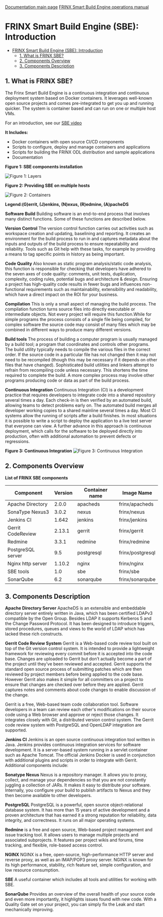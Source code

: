 [Documentation main page](https://frinxio.github.io/Frinx-docs/)
[FRINX Smart Build Engine operations manual](https://frinxio.github.io/Frinx-docs/FRINX_Smart_Build_Engine/operations_manual.html)
# FRINX Smart Build Engine (SBE): Introduction

<!-- TOC START min:1 max:3 link:true update:true -->
- [FRINX Smart Build Engine (SBE): Introduction](#frinx-smart-build-engine-sbe-introduction)
  - [1\. What is FRINX SBE?](#1-what-is-frinx-sbe)
  - [2\. Components Overview](#2-components-overview)
  - [3\. Components Description](#3-components-description)

<!-- TOC END -->

## 1\. What is FRINX SBE?

The Frinx Smart Build Engine is a continuous integration and continuous deployment system based on Docker containers. It leverages well-known open source projects and comes pre-integrated to get you up and running quicker. The system is container based and can run on one or multiple host VMs.

For an introduction, see our [SBE video][1]

**It Includes:**  
- Docker containers with open source CI/CD components  
- Scripts to configure, deploy and manage containers and applications  
- Scripts for building the FRINX ODL distribution and sample applications  
- Documentation

**Figure 1: SBE components installation**

![Figure 1: Layers][2]

**Figure 2: Providing SBE on multiple hosts**

![Figure 2: Containers][3]

**Legend:(G)errit, (J)enkins, (N)exus, (R)edmine, (A)pacheDS**

**Software Build** Building software is an end-to-end process that involves many distinct functions. Some of these functions are described below.

**Version Control** The version control function carries out activities such as workspace creation and updating, baselining and reporting. It creates an environment for the build process to run in and captures metadata about the inputs and outputs of the build process to ensure repeatability and reliability. Tools such as Git help with these tasks, for example by providing a means to tag specific points in history as being important.

**Code Quality** Also known as static program analysis/static code analysis, this function is responsible for checking that developers have adhered to the seven axes of code quality: comments, unit tests, duplication, complexity, coding rules, potential bugs and architecture & design. Ensuring a project has high-quality code results in fewer bugs and influences non-functional requirements such as maintainability, extensibility and readability, which have a direct impact on the ROI for your business.

**Compilation** This is only a small aspect of managing the build process. The compilation function turns source files into directly executable or intermediate objects. Not every project will require this function.While for simple programs the process consists of a single file being compiled, for complex software the source code may consist of many files which may be combined in different ways to produce many different versions.

**Build tools** The process of building a computer program is usually managed by a build tool; a program that coordinates and controls other programs. The build utility typically needs to compile the various files in the correct order. If the source code in a particular file has not changed then it may not need to be recompiled (though this may be necessary if it depends on other files that have changed). Sophisticated build utilities and linkers attempt to refrain from recompiling code unless necessary. This shortens the time required to complete the build. A more complex process may involve other programs producing code or data as part of the build process.

**Continuous Integration** Continuous Integration (CI) is a development practice that requires developers to integrate code into a shared repository several times a day. Each check-in is then verified by an automated build, allowing teams to detect problems early on. The automated build merges all developer working copies to a shared mainline several times a day. Most CI systems allow the running of scripts after a build finishes. In most situations it is possible to write a script to deploy the application to a live test server that everyone can view. A further advance in this approach is continuous deployment, which calls for the software to be deployed directly into production, often with additional automation to prevent defects or regressions.

**Figure 3: Continuous Integration** ![Figure 3: Continuous Integration][4]

## 2\. Components Overview

**List of FRINX SBE components**

| Component         | Version | Container name | Image Name       |
| ----------------- | ------- | -------------- | ---------------- |
| Apache Directory  | 2\.0.0  | apacheds       | frinx/apacheds   |
| SonaType Nexus3   | 3\.0.2  | nexus          | frinx/nexus      |
| Jenkins CI        | 1\.642  | jenkins        | frinx/jenkins    |
| Gerrit CodeReview | 2\.13.1 | gerrit         | frinx/gerrit     |
| Redmine           | 3\.3.1  | redmine        | frinx/redmine    |
| PostgreSQL server | 9\.5    | postgresql     | frinx/postgresql |
| Nginx http server | 1\.10.2 | nginx          | frinx/nginx      |
| SBE tools         | 1\.0    | sbe            | frinx/sbe        |
| SonarQube         | 6\.2    | sonarqube      | frinx/sonarqube  |

## 3\. Components Description

**Apache Directory Server** ApacheDS is an extensible and embeddable directory server entirely written in Java, which has been certified LDAPv3 compatible by the Open Group. Besides LDAP it supports Kerberos 5 and the Change Password Protocol. It has been designed to introduce triggers, stored procedures, queues and views to the world of LDAP which has lacked these rich constructs.

**Gerrit Code Review System** Gerrit is a Web-based code review tool built on top of the Git version control system. It is intended to provide a lightweight framework for reviewing every commit before it is accepted into the code base. Changes are uploaded to Gerrit but don’t actually become a part of the project until they’ve been reviewed and accepted. Gerrit supports the standard open source process of submitting patches which are then reviewed by project members before being applied to the code base. However Gerrit also makes it simple for all committers on a project to ensure that changes are checked over before they are applied. Gerrit captures notes and comments about code changes to enable discussion of the change.

Gerrit is a free, Web-based team code collaboration tool. Software developers in a team can review each other's modifications on their source code using a Web browser and approve or reject those changes. It integrates closely with Git, a distributed version control system. The Gerrit code review system with PostgreSQL and OpenLDAP integration are supported.

**Jenkins CI** Jenkins is an open source continuous integration tool written in Java. Jenkins provides continuous integration services for software development. It is a server-based system running in a servlet container such as Apache Tomcat. The official Jenkins Docker is used in conjunction with additional plugins and scripts in order to integrate with Gerrit. Additional components include:

**Sonatype Nexus** Nexus is a repository manager. It allows you to proxy, collect, and manage your dependencies so that you are not constantly juggling a collection of JARs. It makes it easy to distribute your software. Internally, you configure your build to publish artifacts to Nexus and they then become available to other developers.

**PostgreSQL** PostgreSQL is a powerful, open source object-relational database system. It has more than 15 years of active development and a proven architecture that has earned it a strong reputation for reliability, data integrity, and correctness. It runs on all major operating systems.

**Redmine** is a free and open source, Web-based project management and issue tracking tool. It allows users to manage multiple projects and associated subprojects. It features per project wikis and forums, time tracking, and flexible, role-based access control.

**NGINX** NGINX is a free, open-source, high-performance HTTP server and reverse proxy, as well as an IMAP/POP3 proxy server. NGINX is known for its high performance, stability, rich feature set, simple configuration, and low resource consumption.

**SBE** A useful container which includes all tools and utilities for working with SBE.

**SonarQube** Provides an overview of the overall health of your source code and even more importantly, it highlights issues found with new code. With a Quality Gate set on your project, you can simply fix the Leak and start mechanically improving.

 [1]: https://www.useloom.com/share/f4ce6cc0e96011e69309454fac1abeab
 [2]: layers.png "Figure 1: Layers"
 [3]: containers.png "Figure 2: Containers"
 [4]: ci_flow.png "Figure 2: Continuous Integration"
